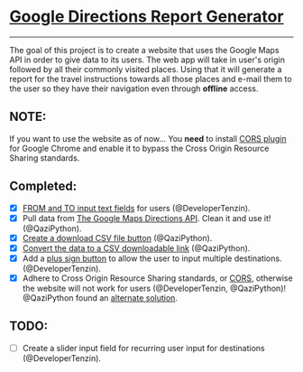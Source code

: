 # [Google Directions Report Generator](https://developertenzin.github.io/google_directions)
------------------------------------
The goal of this project is to create a website that uses the Google Maps API in order to give data to its users. The web app will take in user's origin followed by all their commonly visited places. Using that it will generate a report for the travel instructions towards all those places and e-mail them to the user so they have their navigation even through **offline** access.

## NOTE:
If you want to use the website as of now... You **need** to install [CORS plugin](https://chrome.google.com/webstore/detail/allow-control-allow-origi/nlfbmbojpeacfghkpbjhddihlkkiljbi?hl=en) for Google Chrome and enable it to bypass the Cross Origin Resource Sharing standards.

## Completed:
- [X] [FROM and TO input text fields](https://www.dropbox.com/s/tgubjs93bxqc4wd/Screenshot%202016-01-07%2019.49.33.png?dl=0) for users (@DeveloperTenzin).
- [X] Pull data from [The Google Maps Directions API](https://developers.google.com/maps/documentation/directions/intro#traffic-model). Clean it and use it! (@QaziPython).
- [X] [Create a download CSV file button](http://stackoverflow.com/questions/11620698/how-to-trigger-a-file-download-when-clicking-an-html-button-or-javascript) (@QaziPython).
- [X] [Convert the data to a CSV downloadable link](http://stackoverflow.com/questions/14964035/how-to-export-javascript-array-info-to-csv-on-client-side) (@QaziPython).
- [X] Add a [plus sign button](https://www.dropbox.com/s/iiobcwn5ikjusev/Screenshot%202016-01-07%2019.52.21.png?dl=0) to allow the user to input multiple destinations. (@DeveloperTenzin).
- [X] Adhere to Cross Origin Resource Sharing standards, or [CORS](http://www.html5rocks.com/en/tutorials/cors/), otherwise the website will not work for users (@DeveloperTenzin, @QaziPython)! @QaziPython found an [alternate solution](http://stackoverflow.com/questions/3896871/google-map-driving-direction-source-code-for-their-example).

## TODO:
- [ ] Create a slider input field for recurring user input for destinations (@DeveloperTenzin).

